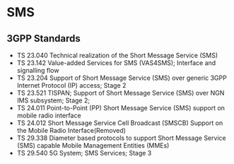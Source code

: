 # SMS

## 3GPP Standards
- TS 23.040	Technical realization of the Short Message Service (SMS)
- TS 23.142	Value-added Services for SMS (VAS4SMS); Interface and signalling flow	
- TS 23.204	Support of Short Message Service (SMS) over generic 3GPP Internet Protocol (IP) access; Stage 2
- TS 23.521	TISPAN; Support of Short Message Service (SMS) over NGN IMS subsystem; Stage 2; 
- TS 24.011	Point-to-Point (PP) Short Message Service (SMS) support on mobile radio interface	 
- TS 24.012	Short Message Service Cell Broadcast (SMSCB) Support on the Mobile Radio Interface(Removed)
- TS 29.338	Diameter based protocols to support Short Message Service (SMS) capable Mobile Management Entities (MMEs)
- TS 29.540	5G System; SMS Services; Stage 3

